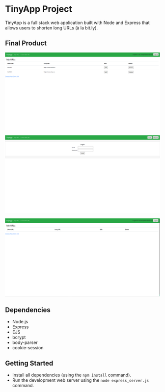 # TinyApp Project

TinyApp is a full stack web application built with Node and Express that allows users to shorten long URLs (à la bit.ly).

## Final Product

!["screenshot of URLs page"](https://github.com/TrentPf/tinyapp/blob/master/docs/urls.png?raw=true)

!["screenshot of login form"](https://github.com/TrentPf/tinyapp/blob/master/docs/login.png?raw=true)

!["screenshot of empty URLs page"](https://github.com/TrentPf/tinyapp/blob/master/docs/emptyurls.png?raw=true)

## Dependencies

- Node.js
- Express
- EJS
- bcrypt
- body-parser
- cookie-session

## Getting Started

- Install all dependencies (using the `npm install` command).
- Run the development web server using the `node express_server.js` command.
